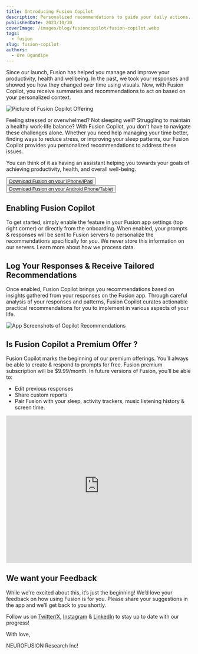 ```yaml
---
title: Introducing Fusion Copilot
description: Personalized recommendations to guide your daily actions.
publishedDate: 2023/10/30
coverImage: /images/blog/fusioncopilot/fusion-copilot.webp
tags:
  - fusion
slug: fusion-copilot
authors:
  - Ore Ogundipe
---
```


Since our launch, Fusion has helped you manage and improve your productivity, health and wellbeing. In the past, we took your responses and showed you how they changed over time using visuals. Now, with Fusion Copilot, you receive summaries and recommendations to act on based on your personalized context.

![Picture of Fusion Copilot Offering](/images/blog/fusioncopilot/fusion_copilot_large.jpg)

Feeling stressed or overwhelmed? Not sleeping well? Struggling to maintain a healthy work-life balance? With Fusion Copilot, you don't have to navigate these challenges alone. Whether you need help managing your time better, finding ways to reduce stress, or improving your sleep patterns, our Fusion Copilot provides you personalized recommendations to address these issues.

You can think of it as having an assistant helping you towards your goals of achieving productivity, health, and overall well-being.

<button><a href="https://apps.apple.com/ca/app/usefusion/id6445860500?platform=iphone">Download Fusion on your iPhone/iPad</a></button>
<br>
<button><a href="https://play.google.com/store/apps/details?id=com.neurofusion.fusion&pli=1">Download Fusion on your Android Phone/Tablet</a></button>

## Enabling Fusion Copilot

To get started, simply enable the feature in your Fusion app settings (top right corner) or directly from the onboarding. When enabled, your prompts & responses will be sent to Fusion servers to personalize the recommendations specifically for you. We never store this information on our servers. Learn more about how we process data.

## Log Your Responses & Receive Tailored Recommendations

Once enabled, Fusion Copilot brings you recommendations based on insights gathered from your responses on the Fusion app. Through careful analysis of your responses and patterns, Fusion Copilot curates actionable practical recommendations for you to implement in various aspects of your life.

![App Screenshots of Copilot Recommendations](/images/blog/fusioncopilot/fusion_copilot_recommendations.jpg)

## Is Fusion Copilot a Premium Offer ?

Fusion Copilot marks the beginning of our premium offerings. You’ll always be able to create & respond to prompts for free. Fusion premium subscription will be $9.99/month. In future versions of Fusion, you’ll be able to:

- Edit previous responses
- Share custom reports
- Pair Fusion with your sleep, activity trackers, music listening history & screen time.

<iframe width="100%" height="400" src="https://www.youtube-nocookie.com/embed/P5wWX7DaiX4?si=U2CiUFYUpR50zidZ" title="YouTube video player" frameborder="0" allow="accelerometer; clipboard-write; encrypted-media; gyroscope; picture-in-picture; web-share" allowfullscreen></iframe>

## We want your Feedback

While we're excited about this, it’s just the beginning! We’d love your feedback on how using Fusion is for you. Please share your suggestions in the app and we’ll get back to you shortly.

Follow us on [Twitter/X](https://x.com/usefusionapp), [Instagram](https://instagram.com/usefusionapp) & [LinkedIn](https://www.linkedin.com/company/neurofusion-research-inc/) to stay up to date with our progress!

With love,

NEUROFUSION Research Inc!
